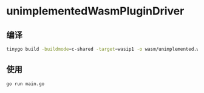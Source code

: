 # unimplementedWasmPluginDriver
## 编译
```bash
tinygo build -buildmode=c-shared -target=wasip1 -o wasm/unimplemented.wasm wasm/unimplemented.go
```
## 使用
```bash
go run main.go
```